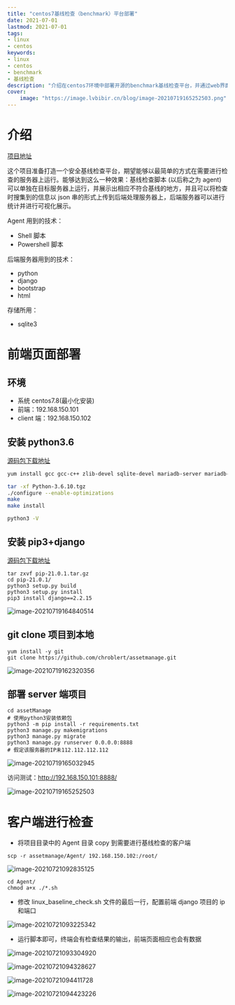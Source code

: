 ```yaml
---
title: "centos7基线检查（benchmark）平台部署" 
date: 2021-07-01
lastmod: 2021-07-01
tags: 
- linux
- centos
keywords:
- linux
- centos
- benchmark
- 基线检查
description: "介绍在centos7环境中部署开源的benchmark基线检查平台，并通过web界面可视化展示" 
cover:
    image: "https://image.lvbibir.cn/blog/image-20210719165252503.png" 
---
```


# 介绍

[项目地址](https://github.com/chroblert/SecurityBaselineCheck)

这个项目准备打造一个安全基线检查平台，期望能够以最简单的方式在需要进行检查的服务器上运行。能够达到这么一种效果：基线检查脚本 (以后称之为 agent) 可以单独在目标服务器上运行，并展示出相应不符合基线的地方，并且可以将检查时搜集到的信息以 json 串的形式上传到后端处理服务器上，后端服务器可以进行统计并进行可视化展示。

Agent 用到的技术：

- Shell 脚本
- Powershell 脚本

后端服务器用到的技术：

- python
- django
- bootstrap
- html

存储所用：

- sqlite3

# 前端页面部署

## 环境

- 系统 centos7.8(最小化安装)
- 前端：192.168.150.101
- client 端：192.168.150.102

## 安装 python3.6

[源码包下载地址](https://www.python.org/downloads/source/)

```bash
yum install gcc gcc-c++ zlib-devel sqlite-devel mariadb-server mariadb-devel openssl-devel tcl-devel tk-devel tree libffi-devel -y

tar -xf Python-3.6.10.tgz
./configure --enable-optimizations 
make
make install

python3 -V
```

## 安装 pip3+django

[源码包下载地址](https://github.com/pypa/pip/releases/tag/21.0.1)

```textile
tar zxvf pip-21.0.1.tar.gz
cd pip-21.0.1/
python3 setup.py build
python3 setup.py install
pip3 install django==2.2.15
```

![image-20210719164840514](https://image.lvbibir.cn/blog/image-20210719164840514.png)

## git clone 项目到本地

```textile
yum install -y git
git clone https://github.com/chroblert/assetmanage.git
```

![image-20210719162320356](https://image.lvbibir.cn/blog/image-20210719162320356.png)

## 部署 server 端项目

```textile
cd assetManage
# 使用python3安装依赖包
python3 -m pip install -r requirements.txt
python3 manage.py makemigrations
python3 manage.py migrate
python3 manage.py runserver 0.0.0.0:8888
# 假定该服务器的IP未112.112.112.112
```

![image-20210719165032945](https://image.lvbibir.cn/blog/image-20210721093225342.png)

访问测试：<http://192.168.150.101:8888/>

![image-20210719165252503](https://image.lvbibir.cn/blog/image-20210719165252503.png)

# 客户端进行检查

- 将项目目录中的 Agent 目录 copy 到需要进行基线检查的客户端

```textile
scp -r assetmanage/Agent/ 192.168.150.102:/root/
```

![image-20210721092835125](https://image.lvbibir.cn/blog/image-20210721092835125.png)

```textile
cd Agent/
chmod a+x ./*.sh
```

- 修改 linux_baseline_check.sh 文件的最后一行，配置前端 django 项目的 ip 和端口

![image-20210721093225342](https://image.lvbibir.cn/blog/image-20210721093304920.png)

- 运行脚本即可，终端会有检查结果的输出，前端页面相应也会有数据

![image-20210721093304920](https://image.lvbibir.cn/blog/image-20210719165252503.png)

![image-20210721094328627](https://image.lvbibir.cn/blog/image-20210719165032945.png)

![image-20210721094411728](https://image.lvbibir.cn/blog/image-20210721094423226.png)

![image-20210721094423226](https://image.lvbibir.cn/blog/image-20210721094411728.png)
